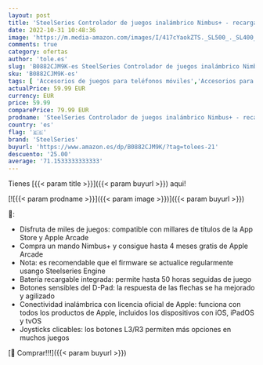 ```yaml
---
layout: post
title: 'SteelSeries Controlador de juegos inalámbrico Nimbus+ - recargable - para iPhone  iPad  iPod y Apple TV'
date: 2022-10-31 10:48:36
image: 'https://m.media-amazon.com/images/I/417cYaokZTS._SL500_._SL400_.jpg'
comments: true
category: ofertas
author: 'tole.es'
slug: 'B0882CJM9K-es SteelSeries Controlador de juegos inalámbrico Nimbus+ -...'
sku: 'B0882CJM9K-es'
tags: [ 'Accesorios de juegos para teléfonos móviles','Accesorios para móviles','Comunicación móvil y accesorios','Controladores de juegos para teléfonos móviles','Electrónica','apple','ipad','iphone','ipod','steelseries','🇪🇸', ]
actualPrice: 59.99 EUR
currency: EUR
price: 59.99
comparePrice: 79.99 EUR
prodname: 'SteelSeries Controlador de juegos inalámbrico Nimbus+ - recargable - para iPhone  iPad  iPod y Apple TV'
country: 'es'
flag: '🇪🇸'
brand: 'SteelSeries'
buyurl: 'https://www.amazon.es/dp/B0882CJM9K/?tag=tolees-21'
descuento: '25.00'
average: '71.1533333333333'
---
```


Tienes [{{< param title >}}]({{< param buyurl >}}) aqui!

[![{{< param prodname >}}]({{< param image >}})]({{< param buyurl >}})

🔎:

- Disfruta de miles de juegos: compatible con millares de títulos de la App Store y Apple Arcade
- Compra un mando Nimbus+ y consigue hasta 4 meses gratis de Apple Arcade
- Nota: es recomendable que el firmware se actualice regularmente usango Steelseries Engine
- Batería recargable integrada: permite hasta 50 horas seguidas de juego
- Botones sensibles del D-Pad: la respuesta de las flechas se ha mejorado y agilizado
- Conectividad inalámbrica con licencia oficial de Apple: funciona con todos los productos de Apple, incluidos los dispositivos con iOS, iPadOS y tvOS
- Joysticks clicables: los botones L3/R3 permiten más opciones en muchos juegos

[🛒 Comprar!!!]({{< param buyurl >}})
